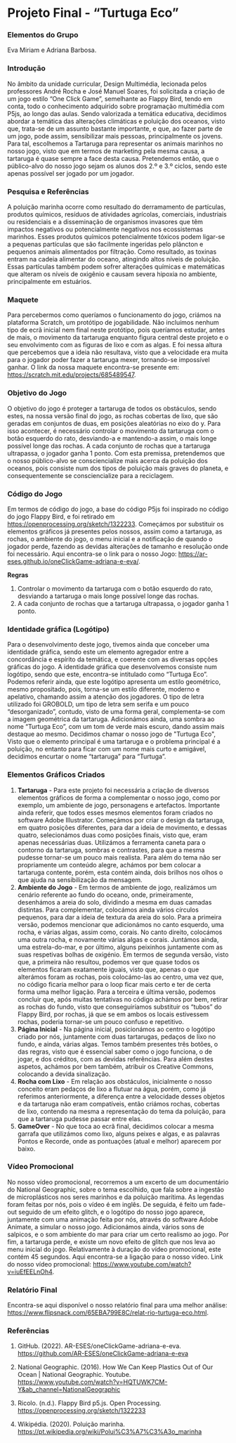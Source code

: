 # Projeto Final - “Turtuga Eco”

### Elementos do Grupo

Eva Miriam e Adriana Barbosa.

### Introdução

No âmbito da unidade curricular, Design Multimédia, lecionada pelos professores André Rocha e José Manuel Soares, foi solicitada a criação de um jogo estilo “One Click Game”, semelhante ao Flappy Bird, tendo em conta, todo o conhecimento adquirido sobre programação multimédia com P5js, ao longo das aulas. Sendo valorizada a temática educativa, decidimos abordar a temática das alterações climáticas e poluição dos oceanos, visto que, trata-se de um assunto bastante importante, e que, ao fazer parte de um jogo, pode assim, sensibilizar mais pessoas, principalmente os jovens. Para tal, escolhemos a Tartaruga para representar os animais marinhos no nosso jogo, visto que em termos de marketing pela mesma causa, a tartaruga é quase sempre a face desta causa. Pretendemos então, que o público-alvo do nosso jogo sejam os alunos dos 2.º e 3.º ciclos, sendo este apenas possível ser jogado por um jogador.

### Pesquisa e Referências

A poluição marinha ocorre como resultado do derramamento de partículas, produtos químicos, resíduos de atividades agrícolas, comerciais, industriais ou residenciais e a disseminação de organismos invasores que têm impactos negativos ou potencialmente negativos nos ecossistemas marinhos. Esses produtos químicos potencialmente tóxicos podem ligar-se a pequenas partículas que são facilmente ingeridas pelo plâncton e pequenos animais alimentados por filtração. Como resultado, as toxinas entram na cadeia alimentar do oceano, atingindo altos níveis de poluição. Essas partículas também podem sofrer alterações químicas e matemáticas que alteram os níveis de oxigênio e causam severa hipoxia no ambiente, principalmente em estuários.

### Maquete

Para percebermos como queríamos o funcionamento do jogo, criámos na plataforma Scratch, um protótipo de jogabilidade. Não incluímos nenhum tipo de ecrã inicial nem final neste protótipo, pois queríamos estudar, antes de mais, o movimento da tartaruga enquanto figura central deste projeto e o seu envolvimento com as figuras de lixo e com as algas. E foi nessa altura que percebemos que a ideia não resultava, visto que a velocidade era muita para o jogador poder fazer a tartaruga mexer, tornando-se impossível ganhar. O link da nossa maquete encontra-se presente em: https://scratch.mit.edu/projects/685489547.

### Objetivo do Jogo

O objetivo do jogo é proteger a tartaruga de todos os obstáculos, sendo estes, na nossa versão final do jogo, as rochas cobertas de lixo, que são geradas em conjuntos de duas, em posições aleatórias no eixo do y. Para isso acontecer, é necessário controlar o movimento da tartaruga com o botão esquerdo do rato, desviando-a e mantendo-a assim, o mais longe possível longe das rochas. A cada conjunto de rochas que a tartaruga ultrapassa, o jogador ganha 1 ponto. Com esta premissa, pretendemos que o nosso público-alvo se consciencialize mais acerca da poluição dos oceanos, pois consiste num dos tipos de poluição mais graves do planeta, e consequentemente se consciencialize para a reciclagem.

### Código do Jogo

Em termos de código do jogo, a base do código P5js foi inspirado no código do jogo Flappy Bird, e foi retirado em https://openprocessing.org/sketch/1322233. Começámos por substituir os elementos gráficos já presentes pelos nossos, assim como a tartaruga, as rochas, o ambiente do jogo, o menu inicial e a notificação de quando o jogador perde, fazendo as devidas alterações de tamanho e resolução onde foi necessário. Aqui encontra-se o link para o nosso Jogo: https://ar-eses.github.io/oneClickGame-adriana-e-eva/.

**Regras**

1. Controlar o movimento da tartaruga com o botão esquerdo do rato, desviando a tartaruga o mais longe possível longe das rochas.
2. A cada conjunto de rochas que a tartaruga ultrapassa, o jogador ganha 1 ponto.

### Identidade gráfica (Logótipo)

Para o desenvolvimento deste jogo, tivemos ainda que conceber uma identidade gráfica, sendo este um elemento agregador entre a concordância e espírito da temática, e coerente com as diversas opções gráficas do jogo. A identidade gráfica que desenvolvemos consiste num logótipo, sendo que este, encontra-se intitulado como “Turtuga Eco”. Podemos referir ainda, que este logótipo apresenta um estilo geométrico, mesmo propositado, pois, torna-se um estilo diferente, moderno e apelativo, chamando assim a atenção dos jogadores. O tipo de letra utilizado foi GROBOLD, um tipo de letra sem serifa e um pouco “desorganizado”, contudo, visto de uma forma geral, complementa-se com a imagem geométrica da tartaruga. Adicionámos ainda, uma sombra ao nome “Turtuga Eco”, com um tom de verde mais escuro, dando assim mais destaque ao mesmo. Decidimos chamar o nosso jogo de "Turtuga Eco", Visto que o elemento principal é uma tartaruga e o problema principal é a poluição, no entanto para ficar com um nome mais curto e amigável, decidimos encurtar o nome “tartaruga” para “Turtuga”.

### Elementos Gráficos Criados
1. **Tartaruga** - Para este projeto foi necessária a criação de diversos elementos gráficos de forma a complementar o nosso jogo, como por exemplo, um ambiente de jogo, personagens e artefactos. Importante ainda referir, que todos esses mesmos elementos foram criados no software Adobe Illustrator. Começámos por criar o design da tartaruga, em quatro posições diferentes, para dar a ideia de movimento, e dessas quatro, selecionámos duas como posições finais, visto que, eram apenas necessárias duas. Utilizámos a ferramenta caneta para o contorno da tartaruga, sombras e contrastes, para que a mesma pudesse tornar-se um pouco mais realista. Para além do tema não ser propriamente um conteúdo alegre, achámos por bem colocar a tartaruga contente, porém, esta contém ainda, dois brilhos nos olhos o que ajuda na sensibilização da mensagem.
2. **Ambiente do Jogo** - Em termos de ambiente de jogo, realizámos um cenário referente ao fundo do oceano, onde, primeiramente, desenhámos a areia do solo, dividindo a mesma em duas camadas distintas. Para complementar, colocámos ainda vários círculos pequenos, para dar a ideia de textura da areia do solo. Para a primeira versão, podemos mencionar que adicionámos no canto esquerdo, uma rocha, e várias algas, assim como, corais. No canto direito, colocámos uma outra rocha, e novamente várias algas e corais. Juntámos ainda, uma estrela-do-mar, e por último, alguns peixinhos juntamente com as suas respetivas bolhas de oxigénio. Em termos de segunda versão, visto que, a primeira não resultou, podemos ver que quase todos os elementos ficaram exatamente iguais, visto que, apenas o que alterámos foram as rochas, pois colocámo-las ao centro, uma vez que, no código ficaria melhor para o loop ficar mais certo e ter de certa forma uma melhor ligação. Para a terceira e última versão, podemos concluir que, após muitas tentativas no código achámos por bem, retirar as rochas do fundo, visto que conseguiríamos substituir os “tubos” do Flappy Bird, por rochas, já que se em ambos os locais estivessem rochas, poderia tornar-se um pouco confuso e repetitivo. 
3. **Página Inicial** - Na página inicial, posicionámos ao centro o logótipo criado por nós, juntamente com duas tartarugas, pedaços de lixo no fundo, e ainda, várias algas. Temos também presentes três botões, o das regras, visto que é essencial saber como o jogo funciona, o de jogar, e dos créditos, com as devidas referências. Para além destes aspetos, achámos por bem também, atribuir os Creative Commons, colocando a devida sinalização.
4. **Rocha com Lixo** - Em relação aos obstáculos, inicialmente o nosso conceito eram pedaços de lixo a flutuar na água, porém, como já referimos anteriormente, a diferença entre a velocidade desses objetos e da tartaruga não eram compatíveis, então criámos rochas, cobertas de lixo, contendo na mesma a representação do tema da poluição, para que a tartaruga pudesse passar entre elas.
5. **GameOver** - No que toca ao ecrã final, decidimos colocar a mesma garrafa que utilizámos como lixo, alguns peixes e algas, e as palavras Pontos e Recorde, onde as pontuações (atual e melhor) aparecem por baixo.

### Vídeo Promocional

No nosso vídeo promocional, recorremos a um excerto de um documentário do National Geographic, sobre o tema escolhido, que fala sobre a ingestão de microplásticos  nos seres marinhos e da poluição marítima. As legendas foram feitas por nós, pois o vídeo é em inglês. De seguida, é feito um fade-out seguido de um efeito glitch, e o logótipo do nosso jogo aparece, juntamente com uma animação feita por nós, através do software Adobe Animate, a simular o nosso jogo. Adicionámos ainda, vários sons de salpicos, e o som ambiente do mar para criar um certo realismo ao jogo. Por fim, a tartaruga perde, e existe um novo efeito de glitch que nos leva ao menu inicial do jogo. Relativamente à duração do vídeo promocional, este contém 45 segundos. Aqui encontra-se a ligação para o nosso vídeo. Link do nosso vídeo promocional: https://www.youtube.com/watch?v=iuEfEELnOh4.

### Relatório Final

Encontra-se aqui disponível o nosso relatório final para uma melhor análise: https://www.flipsnack.com/65EBA799E8C/relat-rio-turtuga-eco.html.

### Referências

1. GitHub. (2022). AR-ESES/oneClickGame-adriana-e-eva. https://github.com/AR-ESES/oneClickGame-adriana-e-eva 

2. National Geographic. (2016). How We Can Keep Plastics Out of Our Ocean | National Geographic. Youtube. https://www.youtube.com/watch?v=HQTUWK7CM-Y&ab_channel=NationalGeographic

3. Ricolo. (n.d.). Flappy Bird p5.js. Open Processing. https://openprocessing.org/sketch/1322233

4. Wikipédia. (2020). Poluição marinha. https://pt.wikipedia.org/wiki/Polui%C3%A7%C3%A3o_marinha